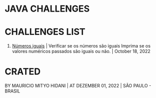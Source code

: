 # JAVA CHALLENGES

# CHALLENGES LIST
1. [Números iguais](https://github.com/MauricioMH35/java-challenges/blob/main/simple/src/main/java/com/challenges/java/Challenge0001.java) | Verificar se os números são iguais Imprima se os valores numéricos passados são iguais ou não. | October 18, 2022

# CRATED
BY MAURICIO MITYO HIDANI | AT DEZEMBER 01, 2022 | SÃO PAULO - BRASIL